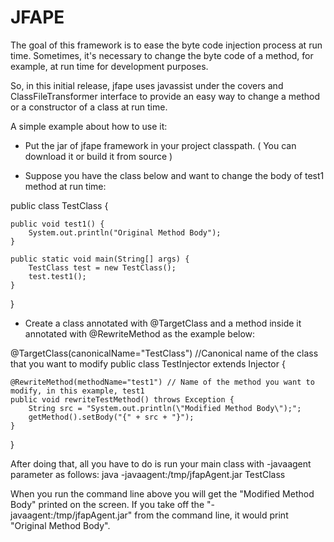 # JFAPE

The goal of this framework is to ease the byte code injection process at run time. Sometimes, it's necessary to change the byte code of a method, for example, at run time for development purposes.

So, in this initial release, jfape uses javassist under the covers and ClassFileTransformer interface to provide an easy way to change a method or a constructor of a class at run time.

A simple example about how to use it:

- Put the jar of jfape framework in your project classpath. ( You can download it or build it from source )

- Suppose you have the class below and want to change the body of test1 method at run time:

public class TestClass {

	public void test1() {
		System.out.println("Original Method Body");
	}
	
	public static void main(String[] args) {
		TestClass test = new TestClass();
		test.test1();
	}
	
}

- Create a class annotated with @TargetClass and a method inside it annotated with @RewriteMethod as the example below:

@TargetClass(canonicalName="TestClass") //Canonical name of the class that you want to modify
public class TestInjector extends Injector {

	@RewriteMethod(methodName="test1") // Name of the method you want to modify, in this example, test1
	public void rewriteTestMethod() throws Exception {
		String src = "System.out.println(\"Modified Method Body\");";
		getMethod().setBody("{" + src + "}");
	}
	
} 

After doing that, all you have to do is run your main class with -javaagent parameter as follows:
java -javaagent:/tmp/jfapAgent.jar TestClass

When you run the command line above you will get the "Modified Method Body" printed on the screen. If you take off the "-javaagent:/tmp/jfapAgent.jar" from the command line, it would print "Original Method Body".

